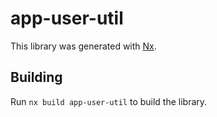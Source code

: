 # app-user-util

This library was generated with [Nx](https://nx.dev).

## Building

Run `nx build app-user-util` to build the library.
